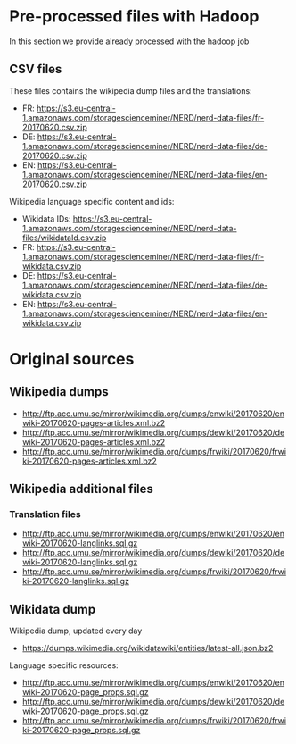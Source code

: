 
# Pre-processed files with Hadoop
 
In this section we provide already processed with the hadoop job

## CSV files

These files contains the wikipedia dump files and the translations: 

- FR: https://s3.eu-central-1.amazonaws.com/storagescienceminer/NERD/nerd-data-files/fr-20170620.csv.zip
- DE: https://s3.eu-central-1.amazonaws.com/storagescienceminer/NERD/nerd-data-files/de-20170620.csv.zip 
- EN: https://s3.eu-central-1.amazonaws.com/storagescienceminer/NERD/nerd-data-files/en-20170620.csv.zip

Wikipedia language specific content and ids: 

- Wikidata IDs: https://s3.eu-central-1.amazonaws.com/storagescienceminer/NERD/nerd-data-files/wikidataId.csv.zip
- FR: https://s3.eu-central-1.amazonaws.com/storagescienceminer/NERD/nerd-data-files/fr-wikidata.csv.zip
- DE: https://s3.eu-central-1.amazonaws.com/storagescienceminer/NERD/nerd-data-files/de-wikidata.csv.zip
- EN: https://s3.eu-central-1.amazonaws.com/storagescienceminer/NERD/nerd-data-files/en-wikidata.csv.zip


# Original sources

## Wikipedia dumps
- http://ftp.acc.umu.se/mirror/wikimedia.org/dumps/enwiki/20170620/enwiki-20170620-pages-articles.xml.bz2
- http://ftp.acc.umu.se/mirror/wikimedia.org/dumps/dewiki/20170620/dewiki-20170620-pages-articles.xml.bz2
- http://ftp.acc.umu.se/mirror/wikimedia.org/dumps/frwiki/20170620/frwiki-20170620-pages-articles.xml.bz2

## Wikipedia additional files

### Translation files
- http://ftp.acc.umu.se/mirror/wikimedia.org/dumps/enwiki/20170620/enwiki-20170620-langlinks.sql.gz
- http://ftp.acc.umu.se/mirror/wikimedia.org/dumps/dewiki/20170620/dewiki-20170620-langlinks.sql.gz
- http://ftp.acc.umu.se/mirror/wikimedia.org/dumps/frwiki/20170620/frwiki-20170620-langlinks.sql.gz


## Wikidata dump

Wikipedia dump, updated every day
- https://dumps.wikimedia.org/wikidatawiki/entities/latest-all.json.bz2

Language specific resources: 
- http://ftp.acc.umu.se/mirror/wikimedia.org/dumps/enwiki/20170620/enwiki-20170620-page_props.sql.gz
- http://ftp.acc.umu.se/mirror/wikimedia.org/dumps/dewiki/20170620/dewiki-20170620-page_props.sql.gz
- http://ftp.acc.umu.se/mirror/wikimedia.org/dumps/frwiki/20170620/frwiki-20170620-page_props.sql.gz
